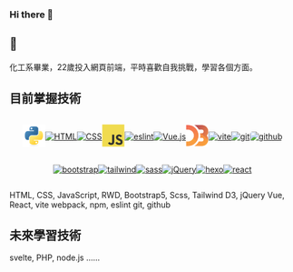 ### Hi there 👋

## 👺

化工系畢業，22歲投入網頁前端，平時喜歡自我挑戰，學習各個方面。

## 目前掌握技術

<div style="display: flex; justify-content: center; align-items: center;flex-flow: wrap;">

  <a href="https://www.python.org" rel="nofollow"> <img alt="python" src="https://raw.githubusercontent.com/devicons/devicon/master/icons/python/python-original.svg" width="40" height="40" style="background: #1f3144"> </a>

  <a href="https://developer.mozilla.org/zh-TW/docs/Web/HTML" rel="nofollow"> <img alt="HTML" src="https://image.flaticon.com/icons/png/512/732/732212.png" width="40" height="40"> </a>

  <a href="https://developer.mozilla.org/zh-TW/docs/Web/CSS" rel="nofollow"> <img alt="CSS" src="https://www.kindpng.com/picc/m/464-4640184_css3-png-download-css-icon-transparent-png.png" width="40" height="40"> </a>

  <a href="https://developer.mozilla.org/en-US/docs/Web/JavaScript" rel="nofollow"> <img  alt="javascript" src="https://raw.githubusercontent.com/devicons/devicon/master/icons/javascript/javascript-original.svg" width="40" height="40"> </a>

  <a href="https://eslint.org/" rel="nofollow"> <img alt="eslint" src="https://logowik.com/content/uploads/images/eslint9232.jpg" width="40" height="40"> </a>

  <a href="https://v3.vuejs.org/" rel="nofollow"> <img alt="Vue.js" src="https://mpng.subpng.com/20180701/puh/kisspng-vue-js-javascript-library-react-angularjs-js-5b395da4146f70.8054310515304861800837.jpg" width="40" height="40"> </a>

  <a href="https://d3js.org/" rel="nofollow"> <img alt="d3js" src="https://raw.githubusercontent.com/devicons/devicon/master/icons/d3js/d3js-original.svg" width="40" height="40"> </a>

  <a href="https://vitejs.dev/" rel="nofollow"> <img alt="vite" src="https://camo.githubusercontent.com/61e102d7c605ff91efedb9d7e47c1c4a07cef59d3e1da202fd74f4772122ca4e/68747470733a2f2f766974656a732e6465762f6c6f676f2e737667" width="40" height="40"> </a>

  <a href="https://git-scm.com/" rel="nofollow"> <img alt="git" src="https://upload.wikimedia.org/wikipedia/commons/thumb/3/3f/Git_icon.svg/97px-Git_icon.svg.png" width="40" height="40"> </a>

  <a href="https://github.com/" rel="nofollow"> <img alt="github" src="https://cdn-icons-png.flaticon.com/512/25/25231.png" width="40" height="40" style="background: white;border-radius: 5px;"> </a>

  <a href="https://getbootstrap.com/" rel="nofollow"> <img alt="bootstrap" src="https://i.stack.imgur.com/C9301.png" width="40" height="40"> </a>

  <a href="https://tailwindcss.com/" rel="nofollow"> <img alt="tailwind" src="https://ph-files.imgix.net/8b29079c-7d21-4bfc-8a55-801ddc6cb354.png?auto=format" width="40" height="40"> </a>

  <a href="https://sass-lang.com/" rel="nofollow"> <img alt="sass" src="https://natqe.gallerycdn.vsassets.io/extensions/natqe/scss-generator/1.2.9/1550339585248/Microsoft.VisualStudio.Services.Icons.Default" width="40" height="40"> </a>

  <a href="https://jquery.com/" rel="nofollow"> <img alt="jQuery" src="https://cdn.icon-icons.com/icons2/2415/PNG/512/jquery_plain_wordmark_logo_icon_146445.png" width="40" height="40" style="background: white"> </a>

  <a href="https://hexo.io/zh-tw/"> <img alt="hexo" src="https://camo.githubusercontent.com/ef340e1dac9f116923a100743a63bc94519945bebe3b65f2a047eecd7e34ab64/68747470733a2f2f7777772e766563746f726c6f676f2e7a6f6e652f6c6f676f732f6865786f696f2f6865786f696f2d69636f6e2e737667" width="40" height="40" data-canonical-src="https://www.vectorlogo.zone/logos/hexoio/hexoio-icon.svg"> </a>

  <a href="https://zh-hant.reactjs.org/" rel="nofollow"> <img alt="react" src="https://cdn.iconscout.com/icon/free/png-256/react-1-282599.png" width="40" height="40"> </a>
</div>

HTML, CSS, JavaScript, RWD, Bootstrap5, Scss, Tailwind
D3, jQuery
Vue, React, vite
webpack, npm, eslint
git, github

## 未來學習技術

svelte, PHP, node.js ......

<!--
- 🔭 I’m currently working on ...
- 🌱 I’m currently learning ...
- 👯 I’m looking to collaborate on ...
- 🤔 I’m looking for help with ...
- 💬 Ask me about ...
- 📫 How to reach me: ...
- 😄 Pronouns: ...
- ⚡ Fun fact: ...
-->
